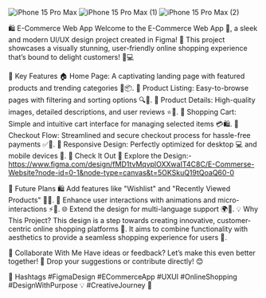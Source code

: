 ![iPhone 15 Pro Max](https://github.com/user-attachments/assets/d7064f20-a10a-4808-b156-f945532bd348)
![iPhone 15 Pro Max (1)](https://github.com/user-attachments/assets/86930256-6508-4d8e-83e0-9f436c98471a)
![iPhone 15 Pro Max (2)](https://github.com/user-attachments/assets/1571248a-500f-4556-92d1-863f7db6a4ce)

🛍️ E-Commerce Web App
Welcome to the E-Commerce Web App 🎉, a sleek and modern UI/UX design project created in Figma! 🎨 This project showcases a visually stunning, user-friendly online shopping experience that’s bound to delight customers! 🛒💻

🌟 Key Features
🏠 Home Page: A captivating landing page with featured products and trending categories 🌟📦.
📄 Product Listing: Easy-to-browse pages with filtering and sorting options 🔍🎯.
📖 Product Details: High-quality images, detailed descriptions, and user reviews ⭐📝.
🛒 Shopping Cart: Simple and intuitive cart interface for managing selected items 💳🛍️.
🚀 Checkout Flow: Streamlined and secure checkout process for hassle-free payments ✅💸.
📱 Responsive Design: Perfectly optimized for desktop 💻 and mobile devices 📱.
🔗 Check It Out
👀 Explore the Design:- https://www.figma.com/design/fMD1tvMqvplOXXwaIT4C8C/E-Commerse-Website?node-id=0-1&node-type=canvas&t=5OKSkuQ19tQoaQ60-0

🚀 Future Plans
🛍️ Add features like "Wishlist" and "Recently Viewed Products" 🧾✨.
🎉 Enhance user interactions with animations and micro-interactions ⚡🎨.
🌐 Extend the design for multi-language support 🌍📜.
💡 Why This Project?
This design is a step towards creating innovative, customer-centric online shopping platforms 🌟. It aims to combine functionality with aesthetics to provide a seamless shopping experience for users 🎯.

🤝 Collaborate With Me
Have ideas or feedback? Let’s make this even better together! 🚀 Drop your suggestions or contribute directly! 😊

📌 Hashtags
#FigmaDesign #ECommerceApp #UXUI #OnlineShopping #DesignWithPurpose 💡 #CreativeJourney 🎨
